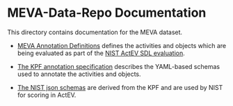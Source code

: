 # MEVA-Data-Repo Documentation

This directory contains documentation for the MEVA dataset.

* [MEVA Annotation Definitions](MEVA-Annotation-Definitions.pdf) defines the activities and objects which are being evaluated as part of the [NIST ActEV SDL evaluation](https://actev.nist.gov).

* [The KPF annotation specification](KPF-specification-v4.pdf) describes the YAML-based schemas used to annotate the activities and objects.

* [The NIST json schemas](nist-json-for-actev) are derived from the KPF and are used by NIST for scoring in ActEV.

